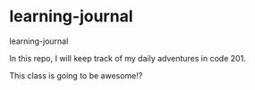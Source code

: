# learning-journal
learning-journal

In this repo, I will keep track of my daily adventures in code 201.  

This class is going to be awesome!?  
